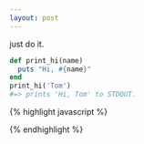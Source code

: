 ```yaml
---
layout: post
---
```


just do it.

```ruby
def print_hi(name)
  puts "Hi, #{name}"
end
print_hi('Tom')
#=> prints 'Hi, Tom' to STDOUT.
```

{% highlight javascript %}
<script>
  var a=2;
  console.log(a)
</script>
{% endhighlight %}
